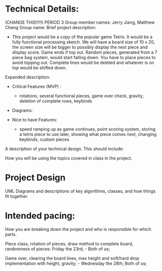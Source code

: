 
# Technical Details:

(CHANGE THIS!!!!!)
PERIOD 3
Group member names: Jerry Jiang, Matthew Cheng
Group name:
Brief project description:
- This project would be a copy of the popular game Tetris. It would be a fully functional processing sketch. We will have a board size of 10 x 20, the screen size will be bigger to possibly display the next piece and display score. Game ends if top out. Random pieces, generated from a 7 piece bag system, would start falling down. You have to place pieces to avoid topping out. Complete lines would be deleted and whatever is on top would be shifted down.

Expanded description:
- Critical Features (MVP) :
  - rotations, several functional pieces, game over check, gravity, deletion of complete rows, keybinds
- Diagrams:

- Nice to have Features:
  - speed ramping up as game continues, point scoring system, storing a tetris piece to use later, showing what piece comes next, changing keybinds, custom pieces  

A description of your technical design. This should include:

How you will be using the topics covered in class in the project.

# Project Design

UML Diagrams and descriptions of key algorithms, classes, and how things fit together.



# Intended pacing:

How you are breaking down the project and who is responsible for which parts.

Piece class, rotation of pieces, draw method to complete board, randomness of pieces: Friday the 23rd;  - Both of us;

Game over, clearing the board lines, max height and soft/hard drop implementation with height, gravity; - Wednesday the 28th; Both of us;
